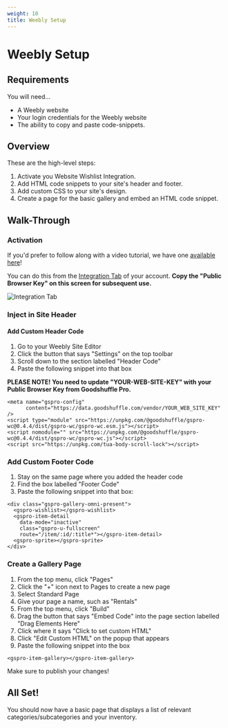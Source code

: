 ```yaml
---
weight: 10
title: Weebly Setup
---
```


# Weebly Setup

## Requirements

You will need...

- A Weebly website
- Your login credentials for the Weebly website
- The ability to copy and paste code-snippets.

## Overview

These are the high-level steps:

1. Activate you Website Wishlist Integration.
2. Add HTML code snippets to your site's header and footer.
3. Add custom CSS to your site's design.
4. Create a page for the basic gallery and embed an HTML code snippet.

## Walk-Through

### Activation

If you'd prefer to follow along with a video tutorial, we have one [available here](https://www.youtube.com/watch?v=PGBM8f7CdOQ)!

You can do this from the [Integration Tab](https://pro.goodshuffle.com/vendorAccount/index?tab=thirdPartyIntegrations) of your account. **Copy the "Public Browser Key" on this screen for subsequent use.**

![Integration Tab](/wordpress-website-integration-activation.png)

### Inject in Site Header

#### Add Custom Header Code
1. Go to your Weebly Site Editor
2. Click the button that says "Settings" on the top toolbar
3. Scroll down to the section labelled "Header Code"
4. Paste the following snippet into that box

**PLEASE NOTE! You need to update "YOUR-WEB-SITE-KEY" with your Public Browser Key from Goodshuffle Pro.**

```
<meta name="gspro-config"
      content="https://data.goodshuffle.com/vendor/YOUR_WEB_SITE_KEY" />
<script type="module" src="https://unpkg.com/@goodshuffle/gspro-wc@0.4.4/dist/gspro-wc/gspro-wc.esm.js"></script>
<script nomodule="" src="https://unpkg.com/@goodshuffle/gspro-wc@0.4.4/dist/gspro-wc/gspro-wc.js"></script>
<script src="https://unpkg.com/tua-body-scroll-lock"></script>
```

### Add Custom Footer Code

1. Stay on the same page where you added the header code
2. Find the box labelled "Footer Code"
3. Paste the following snippet into that box:

```
<div class="gspro-gallery-omni-present">
  <gspro-wishlist></gspro-wishlist>
  <gspro-item-detail
    data-mode="inactive"
    class="gspro-u-fullscreen"
    route="/item/:id/:title*"></gspro-item-detail>
  <gspro-sprite></gspro-sprite>
</div>
```

### Create a Gallery Page

1. From the top menu, click "Pages"
2. Click the "+" icon next to Pages to create a new page
3. Select Standard Page
4. Give your page a name, such as "Rentals"
5. From the top menu, click "Build"
6. Drag the button that says "Embed Code" into the page section labelled "Drag Elements Here"
7. Click where it says "Click to set custom HTML"
8. Click "Edit Custom HTML" on the popup that appears
9. Paste the following snippet into the box

```
<gspro-item-gallery></gspro-item-gallery>
```

Make sure to publish your changes!

## All Set!

You should now have a basic page that displays a list of relevant categories/subcategories and your inventory.
